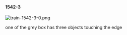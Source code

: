 #### 1542-3
![train-1542-3-0.png](https://github.com/lil-lab/nlvr/raw/master/nlvr/train/images/46/train-1542-3-0.png "train-1542-3-0.png")

one of the grey box has three objects touching the edge